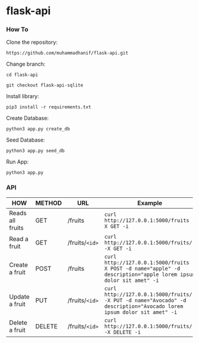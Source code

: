 # flask-api

### How To

Clone the repository:

```
https://github.com/muhammadhanif/flask-api.git
```

Change branch:

```
cd flask-api
```

```
git checkout flask-api-sqlite
```

Install library:

```
pip3 install -r requirements.txt
```

Create Database:

```
python3 app.py create_db
```

Seed Database:

```
python3 app.py seed_db
```

Run App:

```
python3 app.py
```

### API

| HOW              | METHOD | URL            | Example                                                                                                               |
| ---------------- | ------ | -------------- | --------------------------------------------------------------------------------------------------------------------- |
| Reads all fruits | GET    | /fruits        | `curl http://127.0.0.1:5000/fruits -X GET -i`                                                                         |
| Read a fruit     | GET    | /fruits/`<id>` | `curl http://127.0.0.1:5000/fruits/1 -X GET -i`                                                                       |
| Create a fruit   | POST   | /fruits        | `curl http://127.0.0.1:5000/fruits -X POST -d name="apple" -d description="apple lorem ipsum dolor sit amet" -i`      |
| Update a fruit   | PUT    | /fruits/`<id>` | `curl http://127.0.0.1:5000/fruits/1 -X PUT -d name="Avocado" -d description="Avocado lorem ipsum dolor sit amet" -i` |
| Delete a fruit   | DELETE | /fruits/`<id>` | `curl http://127.0.0.1:5000/fruits/1 -X DELETE -i`                                                                    |
